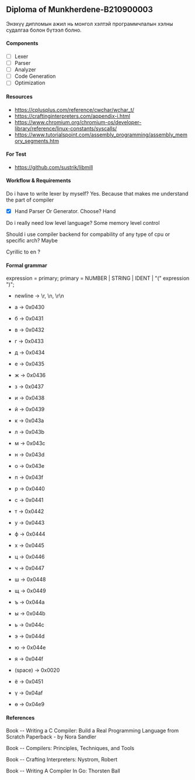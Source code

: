 ## Diploma of Munkherdene-B210900003

Энэхүү дипломын ажил нь монгол хэлтэй программчлалын хэлны судалгаа болон бүтээл болно.

#### Components

- [ ] Lexer
- [ ] Parser
- [ ] Analyzer
- [ ] Code Generation
- [ ] Optimization

#### Resources

- https://cplusplus.com/reference/cwchar/wchar_t/
- https://craftinginterpreters.com/appendix-i.html
- https://www.chromium.org/chromium-os/developer-library/reference/linux-constants/syscalls/
- https://www.tutorialspoint.com/assembly_programming/assembly_memory_segments.htm

#### For Test

- https://github.com/sustrik/libmill

#### Workflow & Requirements

Do i have to write lexer by myself?
Yes. Because that makes me understand the part of compiler

- [x] Hand Parser Or Generator. Choose?
      Hand

Do i really need low level language?
Some memory level control

Should i use compiler backend for compability of any type of cpu or specific arch?
Maybe

Cyrillic to en ?

#### Formal grammar

expression = primary;
primary = NUMBER | STRING | IDENT | "(" expression ")";

- newline -> \r, \n, \r\n

- а -> 0x0430
- б -> 0x0431
- в -> 0x0432
- г -> 0x0433
- д -> 0x0434
- е -> 0x0435
- ж -> 0x0436
- з -> 0x0437
- и -> 0x0438
- й -> 0x0439
- к -> 0x043a
- л -> 0x043b
- м -> 0x043c
- н -> 0x043d
- о -> 0x043e
- п -> 0x043f
- р -> 0x0440
- с -> 0x0441
- т -> 0x0442
- у -> 0x0443
- ф -> 0x0444
- х -> 0x0445
- ц -> 0x0446
- ч -> 0x0447
- ш -> 0x0448
- щ -> 0x0449
- ъ -> 0x044a
- ы -> 0x044b
- ь -> 0x044c
- э -> 0x044d
- ю -> 0x044e
- я -> 0x044f
- (space) -> 0x0020
- ё -> 0x0451
- ү -> 0x04af
- ө -> 0x04e9

#### References

Book -- Writing a C Compiler: Build a Real Programming Language from Scratch Paperback - by Nora Sandler

Book -- Compilers: Principles, Techniques, and Tools

Book -- Crafting Interpreters: Nystrom, Robert

Book -- Writing A Compiler In Go: Thorsten Ball
